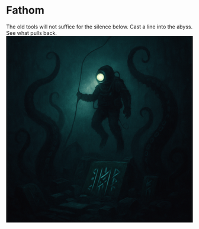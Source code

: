 # Fathom
The old tools will not suffice for the silence below.
Cast a line into the abyss.
See what pulls back.
![Fathom Icon](https://github.com/K0-80/fathom-1.21/blob/master/src/main/resources/assets/fathom/icon.png)
